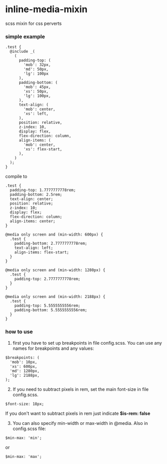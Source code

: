 # inline-media-mixin

scss mixin for css perverts

### simple example

```
.test {
  @include _(
    (
      padding-top: (
        'mob': 32px,
        'md': 50px,
        'lg': 100px
      ),
      padding-bottom: (
        'mob': 45px,
        'xs': 50px,
        'lg': 100px,
      ),
      text-align: (
        'mob': center,
        'xs': left,
      ),
      position: relative,
      z-index: 10,
      display: flex,
      flex-direction: column,
      align-items: (
        'mob': center,
        'xs': flex-start,
      ),
    )
  );
}
```

compile to

```
.test {
  padding-top: 1.7777777778rem;
  padding-bottom: 2.5rem;
  text-align: center;
  position: relative;
  z-index: 10;
  display: flex;
  flex-direction: column;
  align-items: center;
}

@media only screen and (min-width: 600px) {
  .test {
    padding-bottom: 2.7777777778rem;
    text-align: left;
    align-items: flex-start;
  }
}

@media only screen and (min-width: 1280px) {
  .test {
    padding-top: 2.7777777778rem;
  }
}

@media only screen and (min-width: 2188px) {
  .test {
    padding-top: 5.5555555556rem;
    padding-bottom: 5.5555555556rem;
  }
}

```

### how to use

1. first you have to set up breakpoints in file config.scss. You can use any names for breakpoints and any values:

```
$breakpoints: (
  'mob': 10px,
  'xs': 600px,
  'md': 1280px,
  'lg': 2188px,
);
```

2. If you need to subtract pixels in rem, set the main font-size in file config.scss.

```
$font-size: 18px;
```

If you don't want to subtract pixels in rem just indicate **$is-rem: false**

3. You can also specify min-width or max-width in @media. Also in config.scss file:

```
$min-max: 'min';
```

or

```
$min-max: 'max';
```
